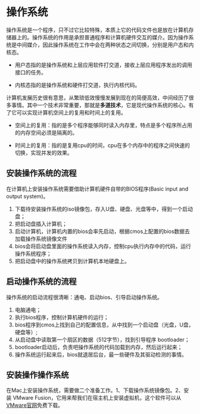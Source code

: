 # 操作系统

操作系统是一个程序，只不过它比较特殊，本质上它的代码文件也是放在计算机存储器上的。操作系统的作用是承担普通程序和计算机硬件交互的媒介。因为操作系统是中间媒介，因此操作系统在工作中会在两种状态之间切换，分别是用户态和内核态。

- 用户态指的是操作系统和上层应用软件打交道，接收上层应用程序发出的调用接口的任务。

- 内核态指的是操作系统和硬件打交道，执行内核代码。

计算机发展历史很有意思，从繁琐低效慢慢发展到现在的简便高效，中间经历了很多事情。其中一个技术非常重要，那就是**多道技术**，它是现代操作系统的核心。有了它可以实现计算机空间上的复用和时间上的复用。

- 空间上的复用：指的是多个程序能够同时读入内存里，特点是多个程序所占用的内存空间必须是隔离的。

- 时间上的复用：指的是复用cpu的时间，cpu在多个内存中的程序之间快速的切换，实现并发的效果。





## 安装操作系统的流程

在计算机上安装操作系统需要借助计算机硬件自带的BIOS程序(Basic input and output system)。

1. 下载待安装操作系统的iso镜像包，存入U盘、硬盘、光盘等中，得到一个启动盘；
2. 把启动盘插入计算机；
3. 启动计算机，计算机内置的bios会率先启动，根据cmos上配置的bios数据去加载操作系统镜像文件
4. bios会将启动盘里面的操作系统读入内存，控制cpu执行内存中的代码，运行操作系统程序；
5. 把启动盘中的操作系统拷贝到计算机本地硬盘上。



## 启动操作系统的流程

操作系统的启动流程很清晰：通电、启动bios、引导启动操作系统。

1. 电脑通电；
2. 执行bios程序，控制计算机硬件的运行；
3. bios程序到cmos上找到自己的配置信息，从中找到一个启动盘（光盘，U盘，硬盘等）;
4. 从启动盘中读取第一个扇区的数据（512字节），找到引导程序 bootloader；
5. bootloader启动后，负责吧操作系统的代码加载到内存，然后运行起来；
6. 操作系统运行起来后，bios就退居后台，最一些硬件及其驱动检测的事情。





## 安装操作操作系统

在Mac上安装操作系统，需要做二个准备工作。1、下载操作系统镜像包。2、安装 VMware Fusion，它用来帮我们在宿主机上安装虚拟机，这个软件可以从[VMware官网](https://www.vmware.com/)免费下载。
